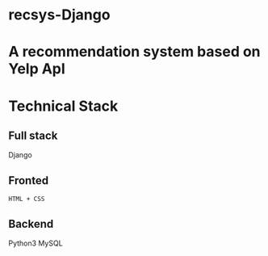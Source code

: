 # recsys-Django

# A recommendation system based on Yelp ApI

# Technical Stack
## Full stack
   Django
   
## Fronted
    HTML + CSS
 
## Backend
  Python3
  MySQL
